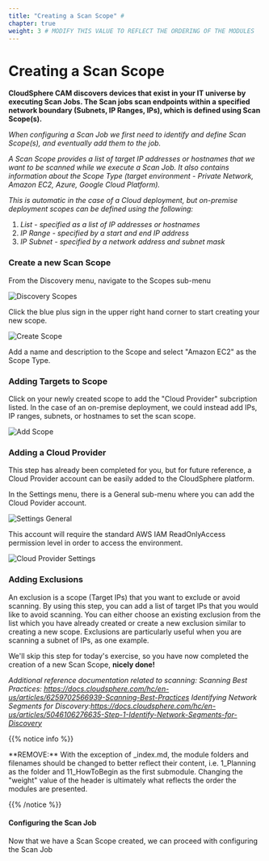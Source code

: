 ```yaml
---
title: "Creating a Scan Scope" #
chapter: true
weight: 3 # MODIFY THIS VALUE TO REFLECT THE ORDERING OF THE MODULES
---
```


# Creating a Scan Scope
**CloudSphere CAM discovers devices that exist in your IT universe by executing Scan Jobs. The Scan jobs scan endpoints within a specified network boundary (Subnets, IP Ranges, IPs), which is defined using Scan Scope(s).**

*When configuring a Scan Job we first need to identify and define Scan Scope(s), and eventually add them to the job.*

*A Scan Scope provides a list of target IP addresses or hostnames that we want to be scanned while we execute a Scan Job. It also contains information about the Scope Type (target environment - Private Network, Amazon EC2, Azure, Google Cloud Platform).*

*This is automatic in the case of a Cloud deployment, but on-premise deployment scopes can be defined using the following:*
1. *List  - specified as a list of IP addresses or hostnames*
2. *IP Range - specified by a start and end IP address*
3. *IP Subnet - specified by a network address and subnet mask*


### Create a new Scan Scope

From the Discovery menu, navigate to the Scopes sub-menu

![Discovery Scopes](/images/discoveryscopes.PNG)

Click the blue plus sign in the upper right hand corner to start creating your new scope.

![Create Scope](/images/createscope.PNG)

Add a name and description to the Scope and select "Amazon EC2" as the Scope Type.

### Adding Targets to Scope

Click on your newly created scope to add the "Cloud Provider" subcription listed.  In the case of an on-premise deployment, we could instead add IPs, IP ranges, subnets, or hostnames to set the scan scope.  

![Add Scope](/images/addscope.PNG)

### Adding a Cloud Provider

This step has already been completed for you, but for future reference, a Cloud Provider account can be easily added to the CloudSphere platform.

In the Settings menu, there is a General sub-menu where you can add the Cloud Povider account.  

![Settings General](/images/settingsgeneral.PNG)

This account will require the standard AWS IAM ReadOnlyAccess permission level in order to access the environment.  

![Cloud Provider Settings](/images/cloudprovidersettings.PNG)

### Adding Exclusions

An exclusion is a scope (Target IPs) that you want to exclude or avoid scanning. By using this step, you can add a list of target IPs that you would like to avoid scanning. You can either choose an existing exclusion from the list which you have already created or create a new exclusion similar to creating a new scope. Exclusions are particularly useful when you are scanning a subnet of IPs, as one example.

We'll skip this step for today's exercise, so you have now completed the creation of a new Scan Scope, **nicely done!**


*Additional reference documentation related to scanning:*
*Scanning Best Practices: https://docs.cloudsphere.com/hc/en-us/articles/6259702566939-Scanning-Best-Practices*
*Identifying Network Segments for Discovery:https://docs.cloudsphere.com/hc/en-us/articles/5046106276635-Step-1-Identify-Network-Segments-for-Discovery* 


{{% notice info %}}
<p style='text-align: left;'>
**REMOVE:** With the exception of _index.md, the module folders and filenames should be changed to better reflect their content, i.e. 1_Planning as the folder and 11_HowToBegin as the first submodule. Changing the "weight" value of the header is ultimately what reflects the order the modules are presented.
</p>
{{% /notice %}}

#### Configuring the Scan Job
Now that we have a Scan Scope created, we can proceed with configuring the Scan Job
